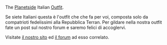 The [Planetside](../etc/PlanetSide.md) Italian
[Outfit](../terminology/Outfit.md).

Se siete Italiani questa è l'outfit che che fa per voi, composta solo da
compatrioti fedelissimi alla Repubblica Terran. Per gildare nella nostra outfit
fate un post sul nostro forum e saremo felici di accoglervi.

Visitate [il nostro sito](http://www.fanteriadellospazio.it) ed
[il forum](http://www.mmorpgitalia.it/forum/forumdisplay.php?f=116) ad esso
correlato.
